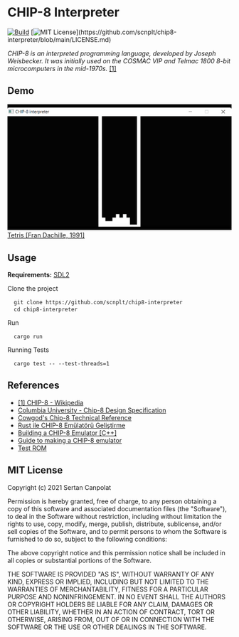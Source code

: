 
# CHIP-8 Interpreter

[![Build](https://github.com/scnplt/chip8-interpreter/actions/workflows/rust.yml/badge.svg)](https://github.com/scnplt/chip8-interpreter/actions/workflows/rust.yml)
[![MIT License](https://img.shields.io/apm/l/atomic-design-ui.svg?)](https://github.com/scnplt/chip8-interpreter/blob/main/LICENSE.md)  

*CHIP-8 is an interpreted programming language, developed by Joseph Weisbecker. It was initially used on the COSMAC VIP and Telmac 1800 8-bit microcomputers in the mid-1970s.* [[1]](#references)

## Demo

![](./asset/tetris.gif)  
[Tetris [Fran Dachille, 1991]](https://github.com/dmatlack/chip8/blob/master/roms/games/Tetris%20%5BFran%20Dachille%2C%201991%5D.ch8)


## Usage

**Requirements:** [SDL2](https://www.libsdl.org/)

Clone the project

```
  git clone https://github.com/scnplt/chip8-interpreter
  cd chip8-interpreter
```

Run

```
  cargo run
```

Running Tests

```
  cargo test -- --test-threads=1
```

## References
 
 - [[1] CHIP-8 - Wikipedia](https://en.wikipedia.org/wiki/CHIP-8)
 - [Columbia University - Chip-8 Design Specification](http://www.cs.columbia.edu/~sedwards/classes/2016/4840-spring/designs/Chip8.pdf)
 - [Cowgod's Chip-8 Technical Reference](http://devernay.free.fr/hacks/chip8/C8TECH10.HTM#3.0)
 - [Rust ile CHIP-8 Emülatörü Geliştirme](https://onur.github.io/chip8/giris.html)
 - [Building a CHIP-8 Emulator [C++]](https://austinmorlan.com/posts/chip8_emulator/)
 - [Guide to making a CHIP-8 emulator](https://tobiasvl.github.io/blog/write-a-chip-8-emulator/)
 - [Test ROM](https://github.com/corax89/chip8-test-rom)


## MIT License

Copyright (c) 2021 Sertan Canpolat

Permission is hereby granted, free of charge, to any person obtaining a copy
of this software and associated documentation files (the "Software"), to deal
in the Software without restriction, including without limitation the rights
to use, copy, modify, merge, publish, distribute, sublicense, and/or sell
copies of the Software, and to permit persons to whom the Software is
furnished to do so, subject to the following conditions:

The above copyright notice and this permission notice shall be included in all
copies or substantial portions of the Software.

THE SOFTWARE IS PROVIDED "AS IS", WITHOUT WARRANTY OF ANY KIND, EXPRESS OR
IMPLIED, INCLUDING BUT NOT LIMITED TO THE WARRANTIES OF MERCHANTABILITY,
FITNESS FOR A PARTICULAR PURPOSE AND NONINFRINGEMENT. IN NO EVENT SHALL THE
AUTHORS OR COPYRIGHT HOLDERS BE LIABLE FOR ANY CLAIM, DAMAGES OR OTHER
LIABILITY, WHETHER IN AN ACTION OF CONTRACT, TORT OR OTHERWISE, ARISING FROM,
OUT OF OR IN CONNECTION WITH THE SOFTWARE OR THE USE OR OTHER DEALINGS IN THE
SOFTWARE.